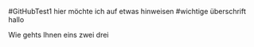 #GitHubTest1
hier möchte ich auf etwas hinweisen
#wichtige überschrift
hallo

Wie gehts Ihnen
eins
zwei
drei


